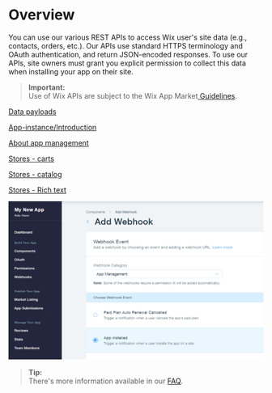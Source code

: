 # Overview

You can use our various REST APIs to access Wix user's site data (e.g., contacts, orders, etc.). Our APIs use standard HTTPS terminology and OAuth authentication, and return JSON-encoded responses.
To use our APIs, site owners must grant you explicit permission to collect this data when installing your app on their site.

  <blockquote class='important'><p>
  <strong>Important:</strong><br/>
Use of Wix APIs are subject to the Wix App Market<a target="_blank" href="https://devforum.wix.com/en/article/app-market-guidelines"> Guidelines</a>.
</p>
</blockquote>

[Data payloads](Data%20Payloads.md)

[App-instance/Introduction](../app-management/guides/app-instance/Introduction.md)

[About app management](../app-management/guides/About%20App%20Management.md)

[Stores - carts](../wix-stores/guides/carts/Introduction.md)

[Stores - catalog](../wix-stores/guides/catalog/Introduction.md)


[Stores - Rich text](../wix-stores/guides/Rich%20Text.md)

![oauth flow diagram](../media/add-webhook-2.png)


<blockquote class='tip'><p>
  <strong>Tip:</strong><br/>
There's more information available in our <a target="_blank" href="https://devforum.wix.com/en/article/api-faq">FAQ</a>.
</p>
</blockquote>
